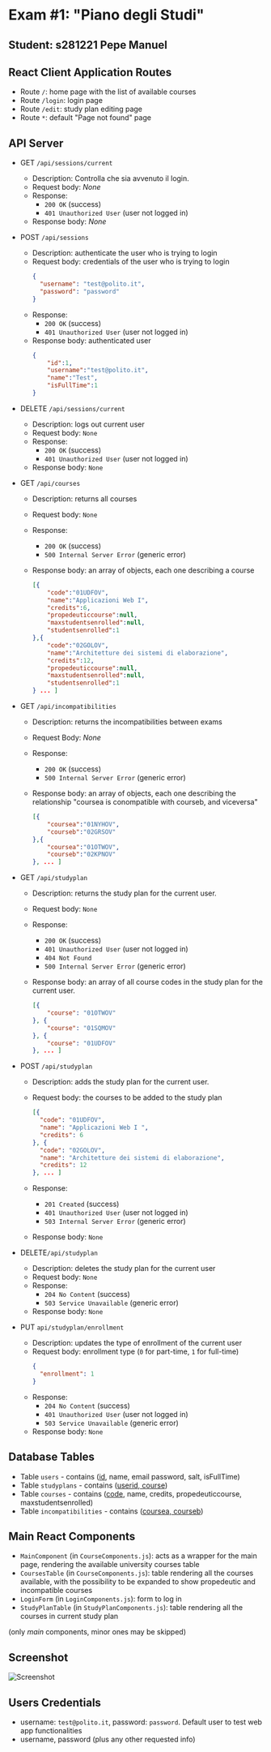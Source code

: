 # Exam #1: "Piano degli Studi"
## Student: s281221 Pepe Manuel 

## React Client Application Routes

- Route `/`: home page with the list of available courses
- Route `/login`: login page
- Route `/edit`: study plan editing page
- Route `*`: default "Page not found" page 

## API Server

- GET `/api/sessions/current`
  - Description: Controlla che sia avvenuto il login.
  - Request body: _None_
  - Response:
    - `200 OK` (success)
    - `401 Unauthorized User` (user not logged in)
  - Response body: _None_

- POST `/api/sessions`
  - Description: authenticate the user who is trying to login
  - Request body: credentials of the user who is trying to login
    ```json
    {
      "username": "test@polito.it",
      "password": "password"
    }
    ```
  - Response: 
    - `200 OK` (success)
    - `401 Unauthorized User` (user not logged in)
  - Response body: authenticated user
    ```json
    {
        "id":1,
        "username":"test@polito.it",
        "name":"Test",
        "isFullTime":1
    }
    ```

- DELETE `/api/sessions/current`
  - Description: logs out current user
  - Request body: `None`
  - Response:
    - `200 OK` (success)
    - `401 Unauthorized User` (user not logged in)
  - Response body: `None`

- GET `/api/courses`
  - Description: returns all courses
  - Request body: `None`
  - Response: 

    - `200 OK` (success) 
    - `500 Internal Server Error` (generic error)
  - Response body: an array of objects, each one describing a course
    ```json
    [{
        "code":"01UDFOV",
        "name":"Applicazioni Web I",
        "credits":6,
        "propedeuticcourse":null,
        "maxstudentsenrolled":null,
        "studentsenrolled":1
    },{
        "code":"02GOLOV",
        "name":"Architetture dei sistemi di elaborazione",
        "credits":12,
        "propedeuticcourse":null,
        "maxstudentsenrolled":null,
        "studentsenrolled":1
    } ... ]
    ```

- GET `/api/incompatibilities`
  - Description: returns the incompatibilities between exams
  - Request Body: _None_
  - Response: 
    - `200 OK` (success)
    - `500 Internal Server Error` (generic error)

  - Response body: an array of objects, each one describing the relationship "coursea is conompatible with courseb, and viceversa"

    ```json
    [{
        "coursea":"01NYHOV",
        "courseb":"02GRSOV"
    },{
        "coursea":"01OTWOV",
        "courseb":"02KPNOV"
    }, ... ]
    ```

- GET `/api/studyplan`

  - Description: returns the study plan for the current user.
  - Request body: `None`
  - Response:

    - `200 OK` (success)
    - `401 Unauthorized User` (user not logged in)
    - `404 Not Found`
    - `500 Internal Server Error` (generic error)
  - Response body: an array of all course codes in the study plan for the current user.
    ```json
    [{
        "course": "01OTWOV"
    }, {
        "course": "01SQMOV"
    }, {
        "course": "01UDFOV"
    }, ... ]
    ```

- POST `/api/studyplan`

  - Description: adds the study plan for the current user.

  - Request body: the courses to be added to the study plan

    ```json
    [{
      "code": "01UDFOV",
      "name": "Applicazioni Web I ",
      "credits": 6
    }, {
      "code": "02GOLOV",
      "name": "Architetture dei sistemi di elaborazione",
      "credits": 12
    }, ... ]
    ```

  - Response:

    - `201 Created` (success)
    - `401 Unauthorized User` (user not logged in)
    - `503 Internal Server Error` (generic error)

  - Response body: `None`

- DELETE`/api/studyplan`

  - Description: deletes the study plan for the current user
  - Request body: `None`
  - Response:
    - `204 No Content` (success)
    - `503 Service Unavailable` (generic error)
  - Response body: `None`

- PUT `api/studyplan/enrollment`
  - Description: updates the type of enrollment of the current user
  - Request body: enrollment type (`0` for part-time, `1` for full-time)
    ```json
    {
      "enrollment": 1
    }
    ```
  - Response:
    - `204 No Content` (success)
    - `401 Unauthorized User` (user not logged in)
    - `503 Service Unavailable` (generic error)
  - Response body: `None`



## Database Tables

- Table `users` - contains (<u>id</u>, name, email password, salt, isFullTime)
- Table `studyplans` - contains (<u>userid, course</u>)
- Table `courses` - contains (<u>code</u>, name, credits, propedeuticcourse, maxstudentsenrolled)
- Table `incompatibilities` - contains (<u>coursea, courseb</u>)

## Main React Components

- `MainComponent` (in `CourseComponents.js`): acts as a wrapper for the main page, rendering the available university courses table
- `CoursesTable` (in `CourseComponents.js`): table rendering all the courses available, with the possibility to be expanded to show propedeutic and incompatible courses
- `LoginForm` (in `LoginComponents.js`): form to log in
- `StudyPlanTable` (in `StudyPlanComponents.js`): table rendering all the courses in current study plan

(only _main_ components, minor ones may be skipped)

## Screenshot

![Screenshot](./img/screenshot.jpg)

## Users Credentials

- username: `test@polito.it`, password: `password`. Default user to test web app functionalities
- username, password (plus any other requested info)
